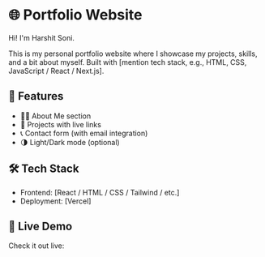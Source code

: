 # 🌐 Portfolio Website

Hi! I'm Harshit Soni.

This is my personal portfolio website where I showcase my projects, skills, and a bit about myself. Built with [mention tech stack, e.g., HTML, CSS, JavaScript / React / Next.js].

## 🚀 Features

- 🧑‍💻 About Me section
- 📂 Projects with live links
- 📞 Contact form (with email integration)
- 🌗 Light/Dark mode (optional)

## 🛠 Tech Stack

- Frontend: [React / HTML / CSS / Tailwind / etc.]
- Deployment: [Vercel]

## 📍 Live Demo

Check it out live: 
